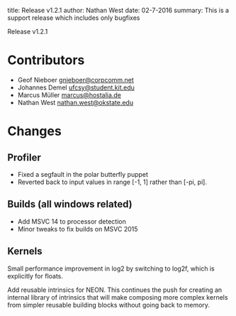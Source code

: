 title: Release v1.2.1
author: Nathan West
date: 02-7-2016
summary: This is a support release which includes only bugfixes

Release v1.2.1

Contributors
============

 * Geof Nieboer <gnieboer@corpcomm.net>
 * Johannes Demel <ufcsy@student.kit.edu>
 * Marcus Müller <marcus@hostalia.de>
 * Nathan West <nathan.west@okstate.edu>

Changes
=======

Profiler
--------

 * Fixed a segfault in the polar butterfly puppet
 * Reverted back to input values in range [-1, 1] rather than [-pi, pi].

Builds (all windows related)
------

 * Add MSVC 14 to processor detection
 * Minor tweaks to fix builds on MSVC 2015

Kernels
-------

Small performance improvement in log2 by switching to log2f,
which is explicitly for floats.

Add reusable intrinsics for NEON. This continues the push for
creating an internal library of intrinsics that will make
composing more complex kernels from simpler reusable building
blocks without going back to memory.
